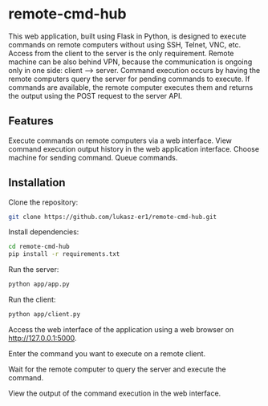 # remote-cmd-hub
This web application, built using Flask in Python, is designed to execute commands on remote computers without using SSH, Telnet, VNC, etc. Access from the client to the server is the only requirement. 
Remote machine can be also behind VPN, because the communication is ongoing only in one side: client --> server.
Command execution occurs by having the remote computers query the server for pending commands to execute. If commands are available, the remote computer executes them and returns the output using the POST request to the server API.

## Features
Execute commands on remote computers via a web interface.
View command execution output history in the web application interface.
Choose machine for sending command. 
Queue commands. 

## Installation
Clone the repository:
```bash
git clone https://github.com/lukasz-er1/remote-cmd-hub.git
```

Install dependencies:
```bash
cd remote-cmd-hub
pip install -r requirements.txt
```

Run the server:
```bash
python app/app.py
```

Run the client:
```bash
python app/client.py
```

Access the web interface of the application using a web browser on http://127.0.0.1:5000.

Enter the command you want to execute on a remote client.

Wait for the remote computer to query the server and execute the command.

View the output of the command execution in the web interface.
